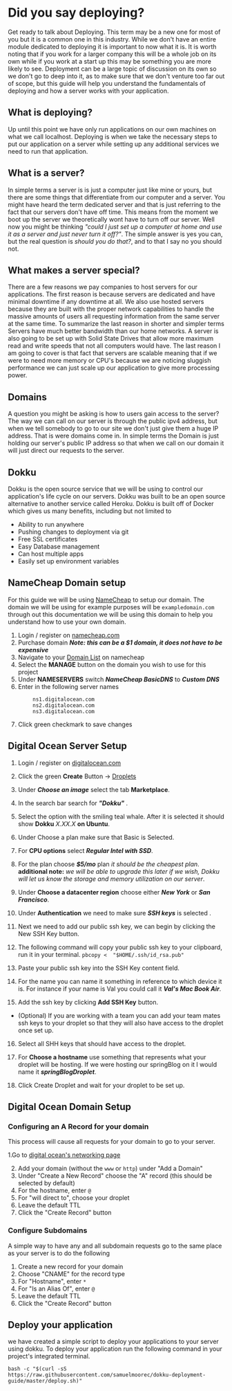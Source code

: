 # Did you say deploying?
Get ready to talk about Deploying. This term may be a new one for most of you but it is a common one in this industry. While we don't have an entire module dedicated to deploying it is important to now what it is. It is worth noting that if you work for a larger company this will be a whole job on its own while if you work at a start up this may be something you are more likely to see. Deployment can be a large topic of discussion on its own so we don't go to deep into it, as to make sure that we don't venture too far out of scope, but this guide will help you understand the fundamentals of deploying and how a server works with your application.

## What is deploying?
Up until this point we have only run applications on our own machines on what we call localhost. Deploying is when we take the necessary steps to put our application on a server while setting up any additional services we need to run that application.

## What is a server?
In simple terms a server is is just a computer just like mine or yours, but there are some things that differentiate from our computer and a server. You might have heard the term dedicated server and that is just referring to the fact that our servers don't have off time. This means from the moment we boot up the server we theoretically wont have to turn off our server. Well now you might be thinking  *"could I just set up a computer at home and use it as a server and just never turn it off?"*. The simple answer is yes you can, but the real question is *should you do that?*, and to that I say no you should not.

## What makes a server special?
There are a few reasons we pay companies to host servers for our applications. The first reason is because servers are dedicated and have minimal downtime if any downtime at all. We also use hosted servers because they are built with the proper network capabilities to handle the massive amounts of users all requesting information from the same server at the same time. To summarize the last reason in shorter and simpler terms Servers have much better bandwidth than our home networks. A server is also going to be set up with Solid State Drives that allow more maximum read and write speeds that not all computers would have. The last reason I am going to cover is that fact that servers are scalable meaning that if we were to need more memory or CPU's because we are noticing sluggish performance we can just scale up our application to give more processing power.

## Domains
A question you might be asking is how to users gain access to the server? The way we can call on our server is through the public ipv4 address, but when we tell somebody to go to our site we don't just give them a huge IP address. That is were domains come in. In simple terms the Domain is just holding our server's public IP address so that when we call on our domain it will just direct our requests to the server.

## Dokku
Dokku is the open source service that we will be using to control our application's life cycle on our servers. Dokku was built to be an open source alternative to another service called Heroku. Dokku is built off of Docker which gives us many benefits, including but not limited to
- Ability to run anywhere
- Pushing changes to deployment via git
- Free SSL certificates
- Easy Database management
- Can host multiple apps
- Easily set up environment variables

## NameCheap Domain setup
For this guide we will be using [NameCheap](https://www.namecheap.com/) to setup our domain. The domain we will be using for example purposes will be `exampledomain.com` through out this documentation we will be using this domain to help you understand how to use your own domain.

1. Login / register on [namecheap.com](https://www.namecheap.com/)
2. Purchase domain ***Note: this can be a $1 domain, it does not have to be expensive***
3. Navigate to your [Domain List](https://ap.www.namecheap.com/domains/list/) on namecheap
4. Select the **MANAGE** button on the domain you wish to use for this project
5. Under **NAMESERVERS** switch ***NameCheap BasicDNS*** to ***Custom DNS***
6. Enter in the following server names

```
        ns1.digitalocean.com
        ns2.digitalocean.com
        ns3.digitalocean.com
```
7. Click green checkmark to save changes
## Digital Ocean Server Setup
1. Login / register on [digitalocean.com](https://cloud.digitalocean.com/)

3. Click the green **Create** Button -> [Droplets](https://cloud.digitalocean.com/droplets/new)
4. Under ***Choose an image*** select the tab **Marketplace**.
5. In the search bar search for ***"Dokku"*** .
6. Select the option with the smiling teal whale. After it is selected it should show **Dokku** *X.XX.X* **on Ubuntu**.
7. Under Choose a plan make sure that Basic is Selected.
8. For **CPU options** select ***Regular Intel with SSD***.
9. For the plan choose ***$5/mo*** plan *it should be the cheapest plan*.
   **additional note:** *we will be able to upgrade this later if we wish, Dokku will let us know the storage and memory utilization on our server*.
9. Under **Choose a datacenter region** choose either ***New York*** or ***San Francisco***.
10. Under **Authentication** we need to make sure ***SSH keys*** is selected .
11. Next we need to add our public ssh key, we can begin by clicking the New SSH Key button.
12. The following command will copy your public ssh key to your clipboard, run it in your terminal.
    ``
    pbcopy <  "$HOME/.ssh/id_rsa.pub"
    ``
13. Paste your public ssh key into the SSH Key content field.
14. For the name you can name it something in reference to which device it is. For instance if your name is Val you could call it ***Val's Mac Book Air***.
15. Add the ssh key by clicking **Add SSH Key** button.
- (Optional) If you are working with a team you can add your team mates ssh keys to your droplet so that they will also have access to the droplet once set up.
16. Select all SHH keys that should have access to the droplet.

18. For **Choose a hostname** use something that represents what your droplet will be hosting. If we were hosting our springBlog on it I would name it ***springBlogDroplet***.
19. Click Create Droplet and wait for your droplet to be set up.
## Digital Ocean Domain Setup
### Configuring an A Record for your domain

This process will cause all requests for your domain to go to your server.

1.Go to [digital ocean's networking page](https://cloud.digitalocean.com/networking)

2. Add your domain (without the `www` or `http`) under "Add a Domain"
3. Under "Create a New Record" choose the "A" record (this should be selected by
   default)
4. For the hostname, enter `@`
5. For "will direct to", choose your droplet
6. Leave the default TTL
7. Click the "Create Record" button
### Configure Subdomains
A simple way to have any and all subdomain requests go to the same place as your
server is to do the following
1. Create a new record for your domain
2. Choose "CNAME" for the record type
3. For "Hostname", enter `*`
4. For "Is an Alias Of", enter `@`
5. Leave the default TTL
6. Click the "Create Record" button
## Deploy your application

we have created a simple script to deploy your applications to your server using dokku. To deploy your application run the following command in your project's integrated terminal.
```
bash -c "$(curl -sS https://raw.githubusercontent.com/samuelmoorec/dokku-deployment-guide/master/deploy.sh)"
```